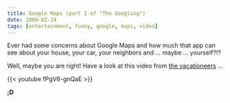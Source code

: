 ```yaml
---
title: Google Maps (part I of "The Googling")
date: 2008-02-14
tags: [entertainment, funny, google, maps, video]
---
```


Ever had some concerns about Google Maps and how much that app can see about
your house, your car, your neighbors and ... maybe ... yourself?!?

Well, maybe you are right! Have a look at this video from [the
vacationeers](http://www.youtube.com/user/thevacationeers) ...

{{< youtube fPgV6-gnQaE >}}

**;D**
